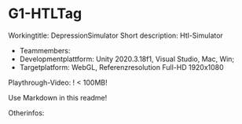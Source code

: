 # G1-HTLTag

Workingtitle: DepressionSimulator
Short description: Htl-Simulator 

+ Teammembers: 
+ Developmentplattform: Unity 2020.3.18f1, Visual Studio, Mac, Win;
+ Targetplatform: WebGL, Referenzresolution Full-HD 1920x1080

Playthrough-Video: ! < 100MB!

Use Markdown in this readme!

Otherinfos:
